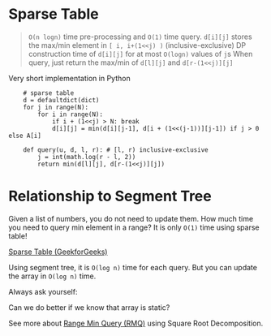 Sparse Table
===

> `O(n logn)` time pre-processing and `O(1)` time query.
> `d[i][j]` stores the max/min element in `[ i, i+(1<<j) )` (inclusive-exclusive)
> DP construction time of `d[i][j]` for at most `O(logn)` values of `j`s
> When query, just return the max/min of `d[l][j]` and `d[r-(1<<j)][j]`

Very short implementation in Python
```
    # sparse table
    d = defaultdict(dict)
    for j in range(N):
        for i in range(N):
            if i + (1<<j) > N: break
            d[i][j] = min(d[i][j-1], d[i + (1<<(j-1))][j-1]) if j > 0 else A[i]

    def query(u, d, l, r): # [l, r) inclusive-exclusive
        j = int(math.log(r - l, 2))
        return min(d[l][j], d[r-(1<<j)][j])
```

Relationship to Segment Tree
===
Given a list of numbers, you do not need to update them. How much time you need to query min element in a range?
It is only `O(1)` time using sparse table!

[Sparse Table (GeekforGeeks)](https://www.geeksforgeeks.org/sparse-table/)

Using segment tree, it is `O(log n)` time for each query. But you can update the array in `O(log n)` time.

Always ask yourself:

Can we do better if we know that array is static?


See more about [Range Min Query (RMQ)](https://www.geeksforgeeks.org/range-minimum-query-for-static-array/) using Square Root Decomposition.

